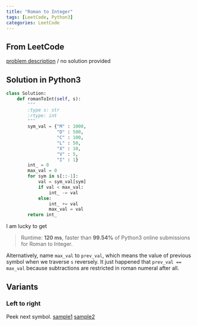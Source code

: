 ```yaml
---
title: "Roman to Integer"
tags: [LeetCode, Python3]
categories: LeetCode
---
```


## From LeetCode
[problem description](https://leetcode.com/problems/roman-to-integer/)
/
no solution provided

## Solution in Python3
```python
class Solution:
    def romanToInt(self, s):
        """
        :type s: str
        :rtype: int
        """
        sym_val = {"M" : 1000,
                   "D" : 500,
                   "C" : 100,
                   "L" : 50,
                   "X" : 10,
                   "V" : 5,
                   "I" : 1}
        int_ = 0
        max_val = 0
        for sym in s[::-1]:
            val = sym_val[sym]
            if val < max_val:
                int_ -= val
            else:
                int_ += val
                max_val = val
        return int_
```
I am lucky to get
> Runtime: **120 ms**, faster than **99.54%** of Python3 online submissions for Roman to Integer.

Alternatively, name `max_val` to `prev_val`, which means the value of previous symbol when we traverse `s` reversely. It just happened that `prev_val == max_val` because subtractions are restricted in roman numeral after all.

## Variants

### Left to right
Peek next symbol. [sample1](https://github.com/csujedihy/lc-all-solutions/blob/master/013.roman-to-integer/roman-to-integer.py) [sample2](https://www.geeksforgeeks.org/converting-roman-numerals-decimal-lying-1-3999/)

